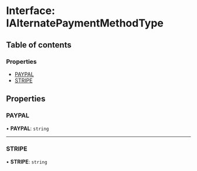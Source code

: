 # Interface: IAlternatePaymentMethodType

## Table of contents

### Properties

- [PAYPAL](IAlternatePaymentMethodType.md#paypal)
- [STRIPE](IAlternatePaymentMethodType.md#stripe)

## Properties

### PAYPAL

• **PAYPAL**: `string`

___

### STRIPE

• **STRIPE**: `string`

